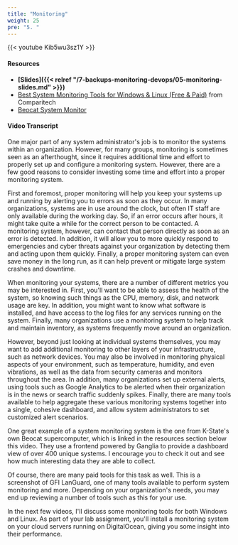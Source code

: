 ```yaml
---
title: "Monitoring"
weight: 25
pre: "5. "
---
```


{{< youtube Kib5wu3sz1Y >}}

#### Resources

* **[Slides]({{< relref "/7-backups-monitoring-devops/05-monitoring-slides.md" >}})**
* [Best System Monitoring Tools for Windows & Linux (Free & Paid)](https://www.comparitech.com/net-admin/system-monitoring-tools/) from Comparitech
* [Beocat System Monitor](http://ganglia.beocat.ksu.edu)

#### Video Transcript

One major part of any system administrator's job is to monitor the systems within an organization. However, for many groups, monitoring is sometimes seen as an afterthought, since it requires additional time and effort to properly set up and configure a monitoring system. However, there are a few good reasons to consider investing some time and effort into a proper monitoring system.

First and foremost, proper monitoring will help you keep your systems up and running by alerting you to errors as soon as they occur. In many organizations, systems are in use around the clock, but often IT staff are only available during the working day. So, if an error occurs after hours, it might take quite a while for the correct person to be contacted. A monitoring system, however, can contact that person directly as soon as an error is detected. In addition, it will allow you to more quickly respond to emergencies and cyber threats against your organization by detecting them and acting upon them quickly. Finally, a proper monitoring system can even save money in the long run, as it can help prevent or mitigate large system crashes and downtime.

When monitoring your systems, there are a number of different metrics you may be interested in. First, you'll want to be able to assess the health of the system, so knowing such things as the CPU, memory, disk, and network usage are key. In addition, you might want to know what software is installed, and have access to the log files for any services running on the system. Finally, many organizations use a monitoring system to help track and maintain inventory, as systems frequently move around an organization.

However, beyond just looking at individual systems themselves, you may want to add additional monitoring to other layers of your infrastructure, such as network devices. You may also be involved in monitoring physical aspects of your environment, such as temperature, humidity, and even vibrations, as well as the data from security cameras and monitors throughout the area. In addition, many organizations set up external alerts, using tools such as Google Analytics to be alerted when their organization is in the news or search traffic suddenly spikes. Finally, there are many tools available to help aggregate these various monitoring systems together into a single, cohesive dashboard, and allow system administrators to set customized alert scenarios.

One great example of a system monitoring system is the one from K-State's own Beocat supercomputer, which is linked in the resources section below this video. They use a frontend powered by Ganglia to provide a dashboard view of over 400 unique systems. I encourage you to check it out and see how much interesting data they are able to collect.

Of course, there are many paid tools for this task as well. This is a screenshot of GFI LanGuard, one of many tools available to perform system monitoring and more. Depending on your organization's needs, you may end up reviewing a number of tools such as this for your use.

In the next few videos, I'll discuss some monitoring tools for both Windows and Linux. As part of your lab assignment, you'll install a monitoring system on your cloud servers running on DigitalOcean, giving you some insight into their performance.
